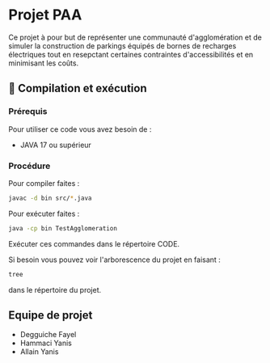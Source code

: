 # Projet PAA

Ce projet à pour but de représenter une communauté d'agglomération et de simuler la construction de parkings équipés de bornes de recharges électriques tout en resepctant certaines contraintes d'accessibilités et en minimisant les coûts.

## 🔧 Compilation et exécution

### Prérequis

Pour utiliser ce code vous avez besoin de :

- JAVA 17 ou supérieur

### Procédure

Pour compiler faites :

```bash
javac -d bin src/*.java
```

Pour exécuter faites :

```bash
java -cp bin TestAgglomeration
```

Exécuter ces commandes dans le répertoire CODE.

Si besoin vous pouvez voir l'arborescence du projet en faisant :

```bash
tree
```

dans le répertoire du projet.

## Equipe de projet

- Degguiche Fayel
- Hammaci Yanis
- Allain Yanis